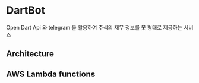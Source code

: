 # DartBot

Open Dart Api 와 telegram 을 활용하여 주식의 재무 정보를 봇 형태로 제공하는 서비스

## Architecture

## AWS Lambda functions

